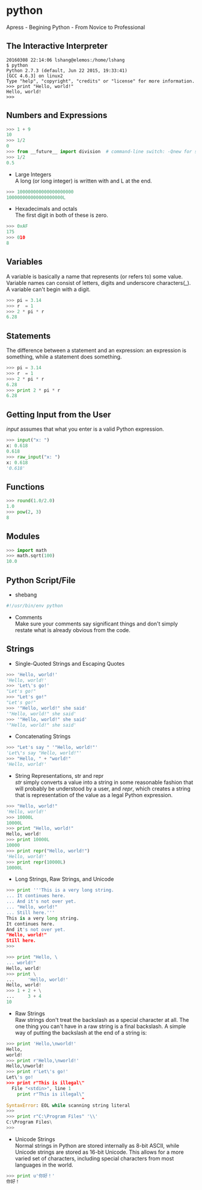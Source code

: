 # python  
Apress - Begining Python - From Novice to Professional

## The Interactive Interpreter
```Shell
20160308 22:14:06 lshang@elemos:/home/lshang 
$ python
Python 2.7.3 (default, Jun 22 2015, 19:33:41) 
[GCC 4.6.3] on linux2
Type "help", "copyright", "credits" or "license" for more information.
>>> print "Hello, world!"
Hello, world!
>>> 
```

## Numbers and Expressions
```Python
>>> 1 + 9
10
>>> 1/2
0
>>> from __future__ import division  # command-line switch: -Qnew for such division
>>> 1/2
0.5
```
+  Large Integers  
   A long (or long integer) is written with and L at the end.  
```Python
>>> 100000000000000000000
100000000000000000000L
```
+  Hexadecimals and octals  
   The first digit in both of these is zero.  
```Python
>>> 0xAF
175
>>> 010
8
```

## Variables  
A variable is basically a name that represents (or refers to) some value.  Variable names can consist of letters, digits and underscore characters(_). A variable can't begin with a digit. 
```Python
>>> pi = 3.14
>>> r  = 1
>>> 2 * pi * r
6.28
```

## Statements  
The difference between a statement and an expression: an expression is something, while a statement does something. 
```Python
>>> pi = 3.14
>>> r  = 1
>>> 2 * pi * r
6.28
>>> print 2 * pi * r
6.28
```

## Getting Input from the User  
_input_ assumes that what you enter is a valid Python expression. 
```Python
>>> input("x: ")
x: 0.618
0.618
>>> raw_input("x: ")
x: 0.618
'0.618'
```

## Functions  
```Python
>>> round(1.0/2.0)
1.0
>>> pow(2, 3)
8
```

## Modules  
```Python
>>> import math
>>> math.sqrt(100)
10.0
```

## Python Script/File  
+ shebang  
```Python
#!/usr/bin/env python
```
+ Comments  
Make sure your comments say significant things and don't simply restate what is already obvious from the code. 

## Strings  
+ Single-Quoted Strings and Escaping Quotes  
```Python
>>> 'Hello, world!'
'Hello, world!'
>>> 'Let\'s go!'
"Let's go!"
>>> "Let's go!"
"Let's go!"
>>> '"Hello, world!" she said'
'"Hello, world!" she said'
>>> '"Hello, world!" she said'
'"Hello, world!" she said'
```

+ Concatenating Strings  
```Python
>>> "Let's say " '"Hello, world!"'
'Let\'s say "Hello, world!"'
>>> "Hello, " + "world!"
'Hello, world!'
```

+ String Representations, str and repr  
_str_ simply converts a value into a string in some reasonable fashion that will probably be understood by a user, and _repr_, which creates a string that is representation of the value as a legal Python expression. 
```Python
>>> "Hello, world!"
'Hello, world!'
>>> 10000L
10000L
>>> print "Hello, world!"
Hello, world!
>>> print 10000L
10000
>>> print repr("Hello, world!")
'Hello, world!'
>>> print repr(10000L)
10000L
```

+ Long Strings, Raw Strings, and Unicode
```Python
>>> print '''This is a very long string. 
... It continues here. 
... And it's not over yet. 
... "Hello, world!"
... Still here.'''
This is a very long string. 
It continues here. 
And it's not over yet. 
"Hello, world!"
Still here.
>>> 
```
```Python
>>> print "Hello, \
... world!"
Hello, world!
>>> print \
...     'Hello, world!'
Hello, world!
>>> 1 + 2 + \
...     3 + 4
10
```

+ Raw Strings  
Raw strings don't treat the backslash as a special character at all. The one thing you can't have in a raw string is a final backslash. A simple way of putting the backslash at the end of a string is: 
```Python
>>> print 'Hello,\nworld!'
Hello,
world!
>>> print r'Hello,\nworld!'
Hello,\nworld!
>>> print r'Let\'s go!'
Let\'s go!
>>> print r"This is illegal\"
  File "<stdin>", line 1
    print r"This is illegal\"
                            ^
SyntaxError: EOL while scanning string literal
>>> 
>>> print r"C:\Program Files" '\\'
C:\Program Files\
>>> 
```
+ Unicode Strings  
Normal strings in Python are stored internally as 8-bit ASCII, while Unicode strings are stored as 16-bit Unicode. This allows for a more varied set of characters, including special characters from most languages in the world. 
```Python
>>> print u'你好！'
你好！
```
